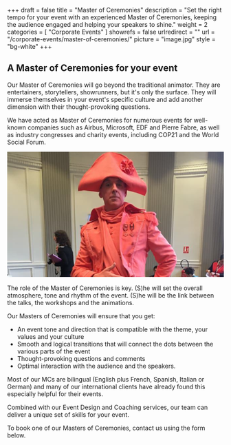 +++
draft 		= false
title 		= "Master of Ceremonies"
description	= "Set the right tempo for your event with an experienced Master of Ceremonies, keeping the audience engaged and helping your speakers to shine."
weight		= 2
categories	= [ "Corporate Events" ]
showrefs	= false
urlredirect	= ""
url 			= "/corporate-events/master-of-ceremonies/"
picture		= "image.jpg"
style		= "bg-white"
+++

## A Master of Ceremonies for your event

Our Master of Ceremonies will go beyond the traditional animator. They are entertainers, storytellers, showrunners, but it's only the surface. They will immerse themselves in your event's specific culture and add another dimension with their thought-provoking questions. 

We have acted as Master of Ceremonies for numerous events for well-known companies such as Airbus, Microsoft, EDF and Pierre Fabre, as well as industry congresses and charity events, including COP21 and the World Social Forum.

![master_of_ceremonies][pic1]

The role of the Master of Ceremonies is key. (S)he will set the overall atmosphere, tone and rhythm of the event. (S)he will be the link between the talks, the workshops and the animations.

Our Masters of Ceremonies will ensure that you get:

* An event tone and direction that is compatible with the theme, your values and your culture
* Smooth and logical transitions that will connect the dots between the various parts of the event
* Thought-provoking questions and comments
* Optimal interaction with the audience and the speakers.

Most of our MCs are bilingual (English plus French, Spanish, Italian or German) and many of our international clients have already found this especially helpful for their events.

Combined with our Event Design and Coaching services, our team can deliver a unique set of skills for your event.

To book one of our Masters of Ceremonies, contact us using the form below.

[pic1]: image.jpg